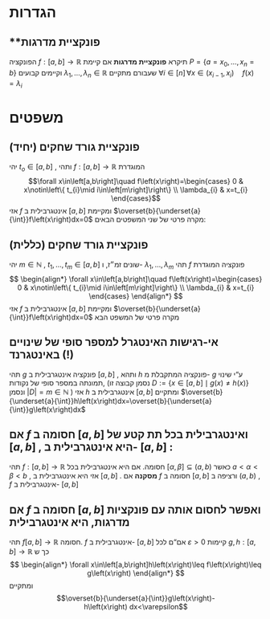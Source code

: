 
# הגדרות 
 
## **פונקציית מדרגות 
 הפונקציה $f:\left[a,b\right]\rightarrow\mathbb{R}$ 
 תיקרא **פונקציית מדרגות** אם קיימת $P=\left\{ a=x_{0},\dots,x_{n}=b\right\}$ וקיימים קבועים $\lambda_{1},\dots,\lambda_{n}\in\mathbb{R}$ שעבורם מתקיים $\forall i\in\left[n\right]\,\forall x\in\left(x_{i-1},x_{i}\right)\quad f\left(x\right)=\lambda_{i}$ 
 
# משפטים 
 
## פונקציית גורד שחקים (יחיד) 
 יהי $t_{o}\in\left[a,b\right]$ , ותהי $f:\left[a,b\right]\rightarrow\mathbb{R}$ המוגדרת $$\forall x\in\left[a,b\right]\quad f\left(x\right)=\begin{cases}  
0 & x\notin\left\{ t_{i}\mid i\in\left[m\right]\right\} \\  
\lambda_{i} & x=t_{i}  
\end{cases}$$
 אזי $f$ אינטגרבילית ב $\left[a,b\right]$ ומקיימת $\overset{b}{\underset{a}{\int}}f\left(x\right)dx=0$ 
 מקרה פרטי של  שני המשפטים הבאים:
 
## פונקציית גורד שחקים (כללית) 
 יהי $m\in\mathbb{N}$ , $t_{1},\dots,t_{m}\in\left[a,b\right]$ שונים זמ״ז, ו- $\lambda_{1},\dots,\lambda_{m}$ תהי $f$ פונקציה המוגדרת $$
 \begin{align*} \forall x\in\left[a,b\right]\quad f\left(x\right)=\begin{cases} 0 & x\notin\left\{ t_{i}\mid i\in\left[m\right]\right\} \\ \lambda_{i} & x=t_{i} \end{cases} \end{align*} $$
 אזי $f$ אינטגרבילית ב $\left[a,b\right]$ ומקיימת $\overset{b}{\underset{a}{\int}}f\left(x\right)dx=0$ 
 מקרה פרטי של המשפט הבא 
 
## אי-רגישות האינטגרל למספר סופי של שינויים באינטגרנד (!) 
 תהי $g$ פונקציה אינטגרבילית ב $\left[a,b\right]$ , ותהא $h$ פונקציה המתקבלת מ- $g$ ע“י שינוי תמונתה במספר סופי של נקודות, 
 (נסמן קבוצה זו $D:=\left\{ x\in\left[a,b\right]\mid g\left(x\right)\ne h\left(x\right)\right\}$ ונסמן $\left|D\right|=m\in\mathbb{N}$ ) 
 אזי $h$ אינטגרבילית ב $\left[a,b\right]$ ומתקיים $\overset{b}{\underset{a}{\int}}h\left(x\right)dx=\overset{b}{\underset{a}{\int}}g\left(x\right)dx$ 
 
## אם $f$ חסומה ב $\left[a,b\right]$ ואינטגרבילית בכל תת קטע של $\left[a,b\right]$ , היא אינטגרבילית ב- $\left[a,b\right]$ : 
 תהי $f:\left[a,b\right]\rightarrow\mathbb{R}$ חסומה. אם היא אינטגרבילית בכל $\left[\alpha,\beta\right]\subseteq\left(a,b\right)$ כאשר $a<\alpha<\beta<b$ , אזי היא אינטגרבילית ב $\left[a,b\right]$ . 
 **מסקנה** אם $f$ חסומה ב $\left[a,b\right]$ ורציפה ב $\left(a,b\right)$ , $f$ אינטגרבילית ב- $\left[a,b\right]$ 
 
## אם $f$ חסומה ב $\left[a,b\right]$ ואפשר לחסום אותה עם פונקציות מדרגות, היא אינטגרבילית
 תהי $f\left[a,b\right]\rightarrow\mathbb{R}$ חסומה. 
 $f$ אינטגרבילית ב- $\left[a,b\right]$ אם“ם לכל $\varepsilon>0$ קיימות $g,h:\left[a,b\right]\rightarrow\mathbb{R}$ כך ש $$
 \begin{align*} \forall x\in\left[a,b\right]h\left(x\right)\leq f\left(x\right)\leq g\left(x\right) \end{align*} $$
 ומתקיים
   $$\overset{b}{\underset{a}{\int}}g\left(x\right)-h\left(x\right) dx<\varepsilon$$ 
